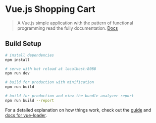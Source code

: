 # Vue.js Shopping Cart

> A Vue.js simple application with the pattern of functional programming read the fully documentation.
[Docs](https://github.com/anderjs/vuejs-shopping-cart/tree/master/docs)


## Build Setup

``` bash
# install dependencies
npm install

# serve with hot reload at localhost:8080
npm run dev

# build for production with minification
npm run build

# build for production and view the bundle analyzer report
npm run build --report
```

For a detailed explanation on how things work, check out the [guide](http://vuejs-templates.github.io/webpack/) and [docs for vue-loader](http://vuejs.github.io/vue-loader).
